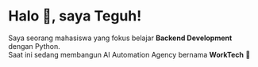 # Halo 👋, saya Teguh!
Saya seorang mahasiswa yang fokus belajar **Backend Development** dengan Python.  
Saat ini sedang membangun AI Automation Agency bernama **WorkTech** 🚀
